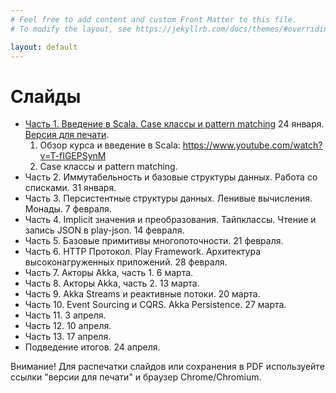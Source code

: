 ```yaml
---
# Feel free to add content and custom Front Matter to this file.
# To modify the layout, see https://jekyllrb.com/docs/themes/#overriding-theme-defaults

layout: default
---
```


# Слайды


* [Часть 1. Введение в Scala. Case классы и pattern matching](slides/day1.html) 24 января. [Версия для печати](slides/day1.html?print-pdf).
  1. Обзор курса и введение в Scala: https://www.youtube.com/watch?v=T-fIGEPSynM
  2. Case классы и pattern matching.
* Часть 2. Иммутабельность и базовые структуры данных. Работа со списками. 31 января.
* Часть 3. Персистентные структуры данных. Ленивые вычисления. Монады. 7 февраля. 
* Часть 4. Implicit значения и преобразования. Тайпклассы. Чтение и запись JSON в play-json. 14 февраля.
* Часть 5. Базовые примитивы многопоточности. 21 февраля.
* Часть 6. HTTP Протокол. Play Framework. Архитектура высоконагруженных приложений. 28 февраля.
* Часть 7. Акторы Akka, часть 1. 6 марта.
* Часть 8. Акторы Akka, часть 2. 13 марта.
* Часть 9. Akka Streams и реактивные потоки. 20 марта.
* Часть 10. Event Sourcing и CQRS. Akka Persistence. 27 марта.
* Часть 11. 3 апреля.
* Часть 12. 10 апреля.
* Часть 13. 17 апреля.
* Подведение итогов. 24 апреля.

Внимание! Для распечатки слайдов или сохранения в PDF используейте ссылки "версии для печати" и браузер Chrome/Chromium.

